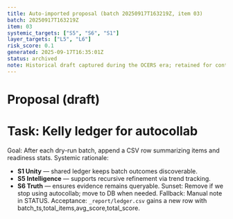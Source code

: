```yaml
---
title: Auto-imported proposal (batch 20250917T163219Z, item 03)
batch: 20250917T163219Z
item: 03
systemic_targets: ["S5", "S6", "S1"]
layer_targets: ["L5", "L6"]
risk_score: 0.1
generated: 2025-09-17T16:35:01Z
status: archived
note: Historical draft captured during the OCERS era; retained for context.
---
```


# Proposal (draft)
# Task: Kelly ledger for autocollab
Goal: After each dry-run batch, append a CSV row summarizing items and readiness stats.
Systemic rationale:
- **S1 Unity** — shared ledger keeps batch outcomes discoverable.
- **S5 Intelligence** — supports recursive refinement via trend tracking.
- **S6 Truth** — ensures evidence remains queryable.
Sunset: Remove if we stop using autocollab; move to DB when needed.
Fallback: Manual note in STATUS.
Acceptance: `_report/ledger.csv` gains a new row with batch_ts,total_items,avg_score,total_score.
